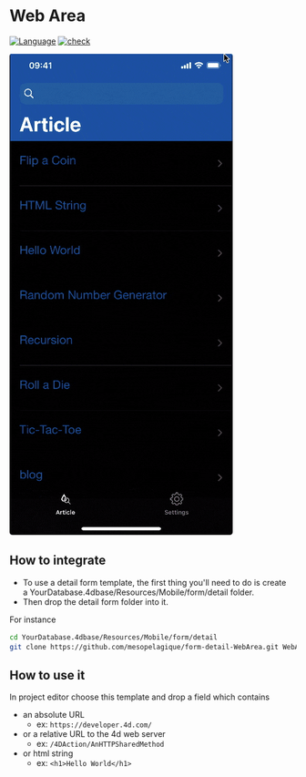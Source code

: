 # Web Area

[![Language][swift-shield]][swift-url]
[![check][check-shield]][check-url]

![template](https://github.com/mesopelagique/form-detail-WebArea/raw/doc/template.gif)

## How to integrate

* To use a detail form template, the first thing you'll need to do is create a YourDatabase.4dbase/Resources/Mobile/form/detail folder.
* Then drop the detail form folder into it.

For instance

```bash
cd YourDatabase.4dbase/Resources/Mobile/form/detail
git clone https://github.com/mesopelagique/form-detail-WebArea.git WebArea
```

## How to use it

In project editor choose this template and drop a field which contains

* an absolute URL 
  * ex: `https://developer.4d.com/`
* or a relative URL to the 4d web server 
  * ex: `/4DAction/AnHTTPSharedMethod`
* or html string
  * ex: `<h1>Hello World</h1>`

<!-- MARKDOWN LINKS & IMAGES -->
<!-- https://www.markdownguide.org/basic-syntax/#reference-style-links -->
[swift-shield]: http://img.shields.io/badge/language-swift-orange.svg?style=flat
[swift-url]: https://developer.apple.com/swift/
[check-shield]: https://github.com/mesopelagique/form-detail-WebArea/workflows/%E2%9C%85%20check/badge.svg
[check-url]: https://github.com/mesopelagique/form-detail-WebArea/actions?query=workflow%3A%22%E2%9C%85+check%22
